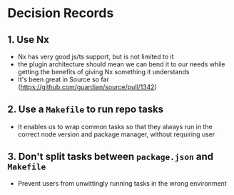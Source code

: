 # Decision Records

## 1. Use Nx

- Nx has very good js/ts support, but is not limited to it
- the plugin architecture should mean we can bend it to our needs while getting the benefits of giving Nx something it understands
- It's been great in Source so far (https://github.com/guardian/source/pull/1342)

## 2. Use a `Makefile` to run repo tasks

- It enables us to wrap common tasks so that they always run in the correct node version and package manager, without requiring user

## 3. Don't split tasks between `package.json` and `Makefile`

- Prevent users from unwittingly running tasks in the wrong environment
